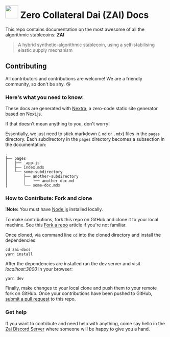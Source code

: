 # <img src="https://zai.finance/logo/Zai-Logo-White.png" width="40" /> Zero Collateral Dai (ZAI) Docs

This repo contains documentation on the most awesome of all the algorithmic
stablecoins: **ZAI**

> A hybrid synthetic-algorithmic stablecoin, using a self-stabilising elastic supply mechanism

## Contributing

All contributors and contributions are welcome! We are a friendly community, so
don't be shy. 😘

### Here's what you need to know:

These docs are generated with [Nextra](https://nextra.vercel.app/), a zero-code
static site generator based on Next.js.

If that doesn't mean anything to you, don't worry!

Essentially, we just need to stick
markdown (`.md` or `.mdx`) files in the `pages` directory. Each subdirectory in the `pages`
directory becomes a subsection in the documentation:

```
.
├── pages
│   ├── _app.js
│   ├── index.mdx
│   └── some-subdirectory
│       ├── another-subdirectory
│       │   └── another-doc.md
│       └── some-doc.mdx
```

### How to Contribute: Fork and clone

❕**Note:** You must have [Node.js](https://nodejs.org/en/) installed locally.

To make contributions, fork this repo on GitHub and clone it to your local
machine. See this
[Fork a
repo](https://docs.github.com/en/free-pro-team@latest/github/getting-started-with-github/fork-a-repo)
article if you're not familiar.

Once cloned, via command line `cd` into the cloned directory and install the dependencies:

```
cd zai-docs
yarn install
```

After the dependencies are installed run the dev server and visit _localhost:3000_
in your browser:

```
yarn dev
```

Finally, make changes to your local clone and push them to your remote fork on
GitHub. Once your contributions have been pushed to GitHub, [submit a pull request](https://docs.github.com/en/free-pro-team@latest/github/collaborating-with-issues-and-pull-requests/creating-a-pull-request)
to this repo.

### Get help

If you want to contribute and need help with anything, come say hello in the [Zai Discord
Server](https://discord.gg/39gJDPdeke) where someone will be happy to give you a
hand.
